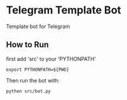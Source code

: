 # Telegram Template Bot
Template bot for Telegram
## How to Run
first add 'src' to your 'PYTHONPATH'
```
export PYTHONPATH=${PWD}
```
Then run the bot with:
```
python src/bot.py
```